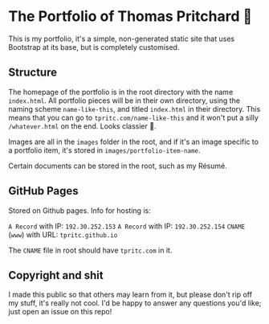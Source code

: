 # The Portfolio of Thomas Pritchard 🎨

This is my portfolio, it's a simple, non-generated static site that uses Bootstrap at its base, but is completely customised.

## Structure

The homepage of the portfolio is in the root directory with the name `index.html`. All portfolio pieces will be in their own directory, using the naming scheme `name-like-this`, and titled `index.html` in their directory. This means that you can go to `tpritc.com/name-like-this` and it won't put a silly `/whatever.html` on the end. Looks classier 💅.

Images are all in the `images` folder in the root, and if it's an image specific to a portfolio item, it's stored in `images/portfolio-item-name`.

Certain documents can be stored in the root, such as my Résumé.

## GitHub Pages

Stored on Github pages. Info for hosting is:

`A Record` with IP: `192.30.252.153`
`A Record` with IP: `192.30.252.154`
`CNAME` (`www`) with URL: `tpritc.github.io`

The `CNAME` file in root should have `tpritc.com` in it.

## Copyright and shit

I made this public so that others may learn from it, but please don't rip off my stuff, it's really not cool. I'd be happy to answer any questions you'd like; just open an issue on this repo!
